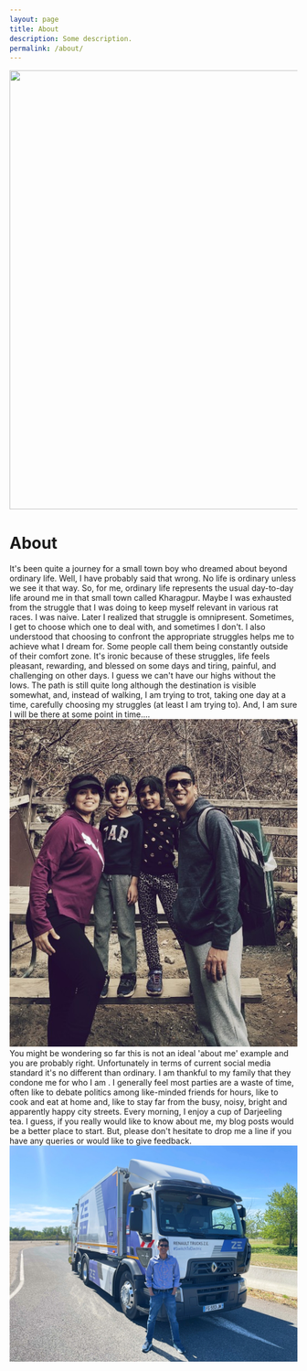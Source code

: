 ```yaml
---
layout: page
title: About
description: Some description.
permalink: /about/
---
```


<img src="https://chi01pap001files.storage.live.com/y4mZd7O1wdYSwq-ccqGM4e3TVSp9-qFtblpto-g2LSOXjrFze-C6SXcX9BvOGx7gYLVaIZYsitKhsJzGFa5t7tL2-djUIEk6bV7khTdjzJh-t5Afp3VVwgxDluSUWDjPgyBagE1LX9IYfle720cJeRTdd9X5M6iLJiDMsFtE30HLQUQ7aWC-ClrTRNvqeDGpdiX?width=1024&height=768&cropmode=none" width="1024" height="768" />

# About
It's been quite a journey for a small town boy who dreamed about beyond ordinary life. Well, I have probably said that wrong. No life is ordinary unless we see it that way. So, for me, ordinary life represents the usual day-to-day life around me in that small town called Kharagpur. Maybe I was exhausted from the struggle that I was doing to keep myself relevant in various rat races. I was naive. Later I realized that struggle is omnipresent. Sometimes, I get to choose which one to deal with, and sometimes I don't. I also understood that choosing to confront the appropriate struggles helps me to achieve what I dream for. Some people call them being constantly outside of their comfort zone. It's ironic because of these struggles, life feels pleasant, rewarding, and blessed on some days and tiring, painful, and challenging on other days. I guess we can't have our highs without the lows. The path is still quite long although the destination is visible somewhat, and, instead of walking, I am trying to trot, taking one day at a time, carefully choosing my struggles (at least I am trying to). And, I am sure I will be there at some point in time....
![On a hiking trip with family](\assets\img\About\family.jpg)
You might be wondering so far this is not an ideal 'about me' example and you are probably right. Unfortunately in terms of current social media standard it's no different than ordinary. I am thankful to my family that they condone me for who I am . I generally feel most parties are a waste of time, often like to debate politics among like-minded friends for hours, like to cook and eat at home and, like to stay far from the busy, noisy, bright and apparently happy city streets. Every morning, I enjoy a cup of Darjeeling tea. I guess, if you really would like to know about me, my blog posts would be a better place to start. But, please don't hesitate to drop me a line if you have any queries or would like to give feedback.
![While visiting Volvo Renault Truck location at Lyon, France](\assets\img\About\with_Renault_truck.jpg)
